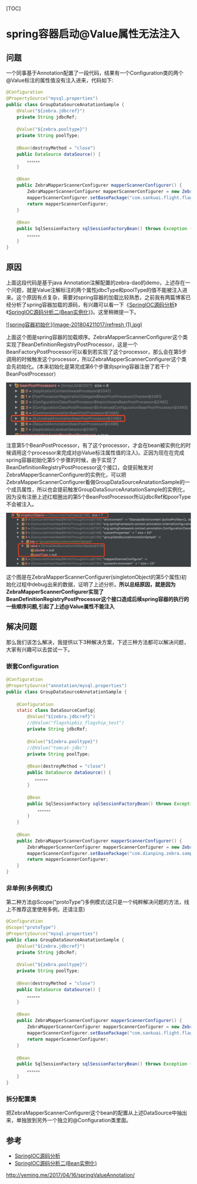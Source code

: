[TOC]



# spring容器启动@Value属性无法注入

 

## 问题

一个同事基于Annotation配置了一段代码，结果有一个Configuration类的两个@Value标注的属性值没有注入进来，代码如下:

```java
@Configuration
@PropertySource("mysql.properties")
public class GroupDataSourceAnatationSample {
    @Value("${zebra.jdbcref}")
    private String jdbcRef;

    @Value("${zebra.pooltype}")
    private String poolType;

    @Bean(destroyMethod = "close")
    public DataSource dataSource() {
        。。。。。。
    }

    @Bean
    public ZebraMapperScannerConfigurer mapperScannerConfigurer() {
        ZebraMapperScannerConfigurer mapperScannerConfigurer = new ZebraMapperScannerConfigurer();
        mapperScannerConfigurer.setBasePackage("com.sankuai.flight.flagship.mapper");
        return mapperScannerConfigurer;
    }

    @Bean
    public SqlSessionFactory sqlSessionFactoryBean() throws Exception {
        。。。。。。
    }
}
```

## 原因

上面这段代码是基于java Annotation注解配置的zebra-dao的demo，上述存在一个问题，就是Value注解标注的两个属性jdbcType和poolType的值不能被注入进来。这个原因有点复杂，需要对spring容器的加载比较熟悉，之前我有两篇博客已经分析了spring容器加载的源码，有兴趣可以看一下《[SpringIOC源码分析](http://yeming.me/2016/04/16/spring/)》《[SpringIOC源码分析二(Bean实例化)](http://yeming.me/2016/04/26/spring2/)》。这里稍微提一下。

[![spring容器初始化](image-201804211017/refresh (1).jpg)](https://coding.net/u/lightoheaven/p/image/git/raw/master/posts/201604/spring2/refresh.jpg)

上面这个图是spring容器的加载顺序。ZebraMapperScannerConfigurer这个类实现了BeanDefinitionRegistryPostProcessor，这是一个BeanFactoryPostProcessor可以看到若实现了这个processor，那么会在第5步调用的时候触发这个processor，所以ZebraMapperScannerConfigurer这个类会先初始化。(本来初始化是第完成第6个步骤向spring容器注册了若干个BeanPostProcessor）

[![注册BeanPostProcessor](image-201804211017/WechatIMG3.jpeg)](https://coding.net/u/lightoheaven/p/image2/git/raw/master/201704/WechatIMG3.jpeg)

注意第5个BeanPostProcessor，有了这个processor，才会在bean被实例化的时候调用这个processor来完成对@Value标注属性值的注入)。正因为现在在完成spring容器初始化第5个步骤的时候，由于实现了BeanDefinitionRegistryPostProcessor这个接口，会提前触发对ZebraMapperScannerConfigurer的实例化，可以把ZebraMapperScannerConfigurer看做GroupDataSourceAnatationSample的一个成员属性，所以也会提前触发GroupDataSourceAnatationSample的实例化，因为没有注册上述红框圈出的第5个BeanPostProcessor所以jdbcRef和poorType不会被注入。

[![img](image-201804211017/WechatIMG4.jpeg)](https://coding.net/u/lightoheaven/p/image2/git/raw/master/201704/WechatIMG4.jpeg)

这个图是在ZebraMapperScannerConfigurer(singletonObject的第5个属性)初始化过程中debug出来的数据，证明了上述分析。**所以总结原因，就是因为ZebraMapperScannerConfigurer实现了BeanDefinitionRegistryPostProcessor这个接口造成后续spring容器的执行的一些顺序问题,引起了上述@Value属性不能注入**

## 解决问题

那么我们该怎么解决，我提供以下3种解决方案，下述三种方法都可以解决问题，大家有兴趣可以去尝试一下。

### 嵌套Configuration

```java
@Configuration
@PropertySource("annotation/mysql.properties")
public class GroupDataSourceAnnotationSample {

    @Configuration
    static class DataSourceConfig{
        @Value("${zebra.jdbcref}")
        //@Value("flagshipbiz_flagship_test")
        private String jdbcRef;

        @Value("${zebra.pooltype}")
        //@Value("tomcat-jdbc")
        private String poolType;

        @Bean(destroyMethod = "close")
        public DataSource dataSource() {
           。。。。。。
        }

        @Bean
        public SqlSessionFactory sqlSessionFactoryBean() throws Exception {
            。。。。。。
        }
    }

    @Bean
    public ZebraMapperScannerConfigurer mapperScannerConfigurer() {
        ZebraMapperScannerConfigurer mapperScannerConfigurer = new ZebraMapperScannerConfigurer();
        mapperScannerConfigurer.setBasePackage("com.dianping.zebra.sample.dao");
        return mapperScannerConfigurer;
    }
}
```

### 非单例(多例模式)

第二种方法@Scope(“protoType”)多例模式(这只是一个纯粹解决问题的方法，线上不推荐这里使用多例，还请注意)

```java
@Configuration
@Scope("protoType")
@PropertySource("mysql.properties")
public class GroupDataSourceAnatationSample {
    @Value("${zebra.jdbcref}")
    private String jdbcRef;

    @Value("${zebra.pooltype}")
    private String poolType;

    @Bean(destroyMethod = "close")
    public DataSource dataSource() {
        。。。。。。
    }

    @Bean
    public ZebraMapperScannerConfigurer mapperScannerConfigurer() {
        ZebraMapperScannerConfigurer mapperScannerConfigurer = new ZebraMapperScannerConfigurer();
        mapperScannerConfigurer.setBasePackage("com.sankuai.flight.flagship.mapper");
        return mapperScannerConfigurer;
    }

    @Bean
    public SqlSessionFactory sqlSessionFactoryBean() throws Exception {
        。。。。。。
    }
}
```

### 拆分配置类

把ZebraMapperScannerConfigurer这个bean的配置从上述DataSource中抽出来，单独放到另外一个独立的@Configuration类里面。

## 参考

- [SpringIOC源码分析](http://yeming.me/2016/04/16/spring/)
- [SpringIOC源码分析二(Bean实例化)](http://yeming.me/2016/04/26/spring2/)





http://yeming.me/2017/04/16/springValueAnnotation/